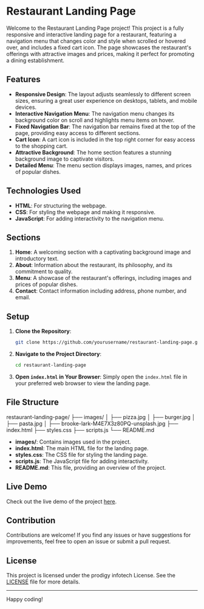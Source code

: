 # Restaurant Landing Page

Welcome to the Restaurant Landing Page project! This project is a fully responsive and interactive landing page for a restaurant,
featuring a navigation menu that changes color and style when scrolled or hovered over, and includes a fixed cart icon.
The page showcases the restaurant's offerings with attractive images and prices, making it perfect for promoting a dining establishment.

## Features

- **Responsive Design**: The layout adjusts seamlessly to different screen sizes, ensuring a great user experience on desktops, tablets, and mobile devices.
- **Interactive Navigation Menu**: The navigation menu changes its background color on scroll and highlights menu items on hover.
- **Fixed Navigation Bar**: The navigation bar remains fixed at the top of the page, providing easy access to different sections.
- **Cart Icon**: A cart icon is included in the top right corner for easy access to the shopping cart.
- **Attractive Background**: The home section features a stunning background image to captivate visitors.
- **Detailed Menu**: The menu section displays images, names, and prices of popular dishes.

## Technologies Used

- **HTML**: For structuring the webpage.
- **CSS**: For styling the webpage and making it responsive.
- **JavaScript**: For adding interactivity to the navigation menu.

## Sections

1. **Home**: A welcoming section with a captivating background image and introductory text.
2. **About**: Information about the restaurant, its philosophy, and its commitment to quality.
3. **Menu**: A showcase of the restaurant's offerings, including images and prices of popular dishes.
4. **Contact**: Contact information including address, phone number, and email.

## Setup

1. **Clone the Repository**:
    ```sh
    git clone https://github.com/yourusername/restaurant-landing-page.git
    ```

2. **Navigate to the Project Directory**:
    ```sh
    cd restaurant-landing-page
    ```

3. **Open `index.html` in Your Browser**:
    Simply open the `index.html` file in your preferred web browser to view the landing page.

## File Structure

restaurant-landing-page/
├── images/
│ ├── pizza.jpg
│ ├── burger.jpg
│ ├── pasta.jpg
│ ├── brooke-lark-M4E7X3z80PQ-unsplash.jpg
├── index.html
├── styles.css
├── scripts.js
└── README.md


- **images/**: Contains images used in the project.
- **index.html**: The main HTML file for the landing page.
- **styles.css**: The CSS file for styling the landing page.
- **scripts.js**: The JavaScript file for adding interactivity.
- **README.md**: This file, providing an overview of the project.

## Live Demo

Check out the live demo of the project [here](#).

## Contribution

Contributions are welcome! If you find any issues or have suggestions for improvements, feel free to open an issue or submit a pull request.

## License

This project is licensed under the prodigy infotech License. See the [LICENSE](LICENSE) file for more details.

---

Happy coding!






